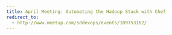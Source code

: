 ```yaml
---
title: April Meeting: Automating the Hadoop Stack with Chef
redirect_to:
  - http://www.meetup.com/sddevops/events/109753162/
---
```

